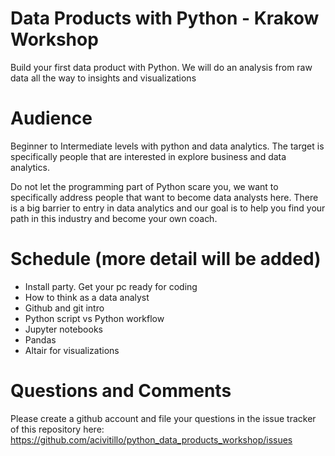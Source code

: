 # Data Products with Python - Krakow Workshop

Build your first data product with Python. We will do an analysis from raw data all the way to insights and visualizations

# Audience

Beginner to Intermediate levels with python and data analytics. The target is specifically people that are interested in explore business and data analytics.

Do not let the programming part of Python scare you, we want to specifically address people that want to become data analysts here. There is a big barrier to entry in data analytics and our goal is to help you find your path in this industry and become your own coach.

# Schedule (more detail will be added)

* Install party. Get your pc ready for coding
* How to think as a data analyst
* Github and git intro
* Python script vs Python workflow
* Jupyter notebooks
* Pandas
* Altair for visualizations

# Questions and Comments

Please create a github account and file your questions in the issue tracker of this repository here: https://github.com/acivitillo/python_data_products_workshop/issues

